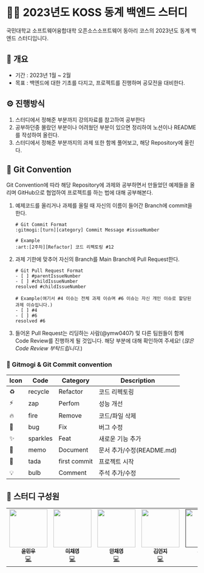 # 👨‍💻 2023년도 KOSS 동계 백엔드 스터디
국민대학교 소프트웨어융합대학 오픈소스소프트웨어 동아리 코스의 2023년도 동계 백엔드 스터디입니다.

## 📝 개요
- 기간 : 2023년 1월 ~ 2월
- 목표 : 백엔드에 대한 기초를 다지고, 프로젝트를 진행하며 공모전을 대비한다.

## ⚙️ 진행방식
1. 스터디에서 정해준 부분까지 강의자료를 참고하여 공부한다
2. 공부하던중 몰랐던 부분이나 어려웠던 부분이 있으면 정리하여 노션이나 README를 작성하여 올린다.
3. 스터디에서 정해준 부분까지의 과제 또한 함께 풀어보고, 해당 Repository에 올린다.

## 🔧 Git Convention
Git Convention에 따라 해당 Repository에 과제와 공부하면서 만들었던 예제들을 올리며 GitHub으로 협업하여 프로젝트를 하는 법에 대해 공부해본다.

1. 예제코드를 올리거나 과제를 올릴 때 자신의 이름이 들어간 Branch에 commit을 한다.
    ```
    # Git Commit Format
    :gitmogi:[turn][category] Commit Message #issueNumber

    # Example
   :art:[2주차][Refactor] 코드 리펙토링 #12 
    ```
2. 과제 기한에 맞추어 자신의 Branch를 Main Branch에 Pull Request한다.
    ```
    # Git Pull Request Format
    - [ ] #parentIssueNumber
    - [ ] #childIssueNumber
    resolved #childIssueNumber

    # Example(여기서 #4 이슈는 전체 과제 이슈며 #6 이슈는 자신 개인 이슈로 할당된 과제 이슈입니다.)
    - [ ] #4
    - [ ] #6
    resolved #6
    ```
3. 들어온 Pull Request는 리딩하는 사람(@ymw0407) 및 다른 팀원들이 함께 Code Review를 진행하게 될 것입니다. 해당 부분에 대해 확인하여 주세요! (_많은 Code Review 부탁드립니다._)

### 🤝 Gitmogi & Git Commit convention
| Icon | Code | Category | Description | 
| ------------- | ------------- | ------------- | ------------- |
| ♻️ | recycle | Refactor | 코드 리펙토링 |
| ⚡️ | zap | Perfom | 성능 개선 |
| 🔥 | fire | Remove | 코드/파일 삭제 |
| 🐛 | bug | Fix | 버그 수정 |
| ✨ | sparkles | Feat | 새로운 기능 추가 |
| 📝 | memo | Document | 문서 추가/수정(README.md) |
| 🎉 | tada | first commit | 프로젝트 시작 |
| 💡 | 	bulb | Comment | 주석 추가/수정 |

## 🚀 스터디 구성원

<table>
    <tr>
        <td align="center"><a href="https://github.com/ymw0407"><img src="https://avatars.githubusercontent.com/u/77202633?v=4" width="100px;" alt=""/><br /><sub><b>윤민우</b></sub></a><br /><a href="https://github.com/ymw0407" title="Code">💻</a></td>
        <td align="center"><a href="https://github.com/hummingbbird"><img src="https://avatars.githubusercontent.com/u/84303489?v=4" width="100px;" alt=""/><br /><sub><b>이채영</b></sub></a><br /><a href="https://github.com/hummingbbird" title="Code">💻</a></td>
        <td align="center"><a href="https://github.com/ancy0"><img src="https://avatars.githubusercontent.com/u/84322890?v=4" width="100px;" alt=""/><br /><sub><b>안채영</b></sub></a><br /><a href="https://github.com/ancy0" title="Code">💻</a></td>
        <td align="center"><a href="https://github.com/Eonji-sw"><img src="https://avatars.githubusercontent.com/u/85453429?v=4" width="100px;" alt=""/><br /><sub><b>김언지</b></sub></a><br /><a href="https://github.com/Eonji-sw" title="Code">💻</a></td>
        <td align="center"><a href=""><img src="https://avatars.githubusercontent.com/u/84322890?v=4" width="100px;" alt=""/><br /><sub><b>김규리</b></sub></a><br /><a href="" title="Code">💻</a></td>
        <td align="center"><a href=""><img src="https://avatars.githubusercontent.com/u/84322890?v=4" width="100px;" alt=""/><br /><sub><b>정수환</b></sub></a><br /><a href="" title="Code">💻</a></td>
    </tr>
</table>
